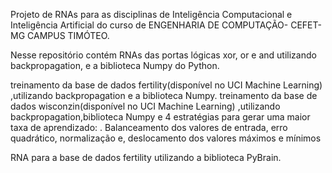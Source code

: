 Projeto de RNAs para as disciplinas de Inteligência Computacional e Inteligência Artificial do curso de ENGENHARIA DE COMPUTAÇÃO- CEFET-MG CAMPUS TIMÓTEO.

Nesse repositório contém RNAs das portas lógicas xor, or e and utilizando backpropagation, e a biblioteca Numpy do Python.

treinamento da base de dados fertility(disponível no UCI Machine Learning) ,utilizando backpropagation e a biblioteca Numpy.
treinamento da base de dados wisconzin(disponível no UCI Machine Learning) ,utilizando backpropagation,biblioteca Numpy e 4 estratégias para gerar uma maior taxa de aprendizado: .
Balanceamento dos valores de entrada, erro quadrático, normalização e, deslocamento dos valores máximos e mínimos

RNA para a base de dados fertility utilizando a biblioteca PyBrain.
